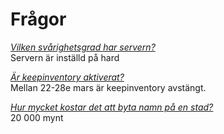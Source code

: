 # Frågor

<ins>*Vilken svårighetsgrad har servern?*</ins>  
Servern är inställd på hard

<ins>*Är keepinventory aktiverat?*</ins>  
Mellan 22-28e mars är keepinventory avstängt.

<ins>*Hur mycket kostar det att byta namn på en stad?*</ins>  
20 000 mynt
